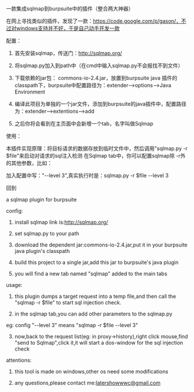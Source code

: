 一款集成sqlmap到burpsuite中的插件（整合两大神器）

在网上寻找类似的插件，发现了一款：https://code.google.com/p/gason/，不过对windows支持并不好，于是自己动手开发一款

配置：

1. 首先安装sqlmap，传送门：http://sqlmap.org/

2. 将sqlmap.py加入到path中（在cmd中输入sqlmap.py不会报找不到文件）

3. 下载依赖的jar包： commons-io-2.4.jar，放置到burpsuite java 插件的classpath下，burpsuite中配置路径为：extender-->options-->Java Environment

4. 编译此项目为单独的一个jar文件，添加到burpsuite的java插件中，配置路径为：extender-->extentions-->add

5. 之后你将会看到在主页面中会新增一个tab，名字叫做Sqlmap

使用：

本插件实现原理：将目标请求的数据存放到临时文件中，然后调用"sqlmap.py -r $file"来启动对请求的sql注入检测
在Sqlmap tab中，你可以配置sqlmap除 -r外的其他参数，比如：

加入配置中写："--level 3",真实执行时是：sqlmap.py -r $file --level 3

回到



a sqlmap plugin for burpsuite

config:

1. install sqlmap link is:http://sqlmap.org/

2. set sqlmap.py to your path

3. download the dependent jar:commons-io-2.4.jar,put it in your burpsuite java plugin's classpath

4. build this project to a single jar,add this jar to burpsuite's java plugin

5. you will find a new tab named "sqlmap" added to the main tabs 


usage:

1. this plugin dumps a target request into a temp file,and then call the "sqlmap -r $file" to start sql injection check.

2. in the sqlmap tab,you can add other parameters to the sqlmap.py

eg: config "--level 3" means "sqlmap -r $file --level 3"

3. now,back to the request list(eg: in proxy->history),right click mouse,find "send to Sqlmap",click it,it will start a dos-window for the sql injection check


attentions:

1. this tool is made on windows,other os need some modifications

2. any questions,please contact me:latershowwwc@gmail.com





